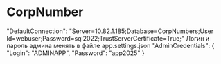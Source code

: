 # CorpNumber
"DefaultConnection": "Server=10.82.1.185;Database=CorpNumbers;User Id=webuser;Password=sql2022;TrustServerCertificate=True;"
Логин и пароль админа менять в файле app.settings.json
"AdminCredentials": {
  "Login": "ADMINAPP",
  "Password": "app2025"
}
